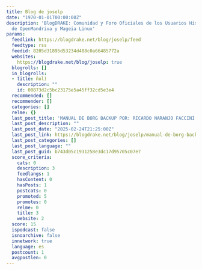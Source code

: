 ```yaml
---
title: Blog de joselp
date: "1970-01-01T00:00:00Z"
description: 'BlogDRAKE: Comunidad y Foro Oficiales de los Usuarios Hispanohablantes
  de OpenMandriva y Mageia Linux'
params:
  feedlink: https://blogdrake.net/blog/joselp/feed
  feedtype: rss
  feedid: 8205d31895d53234d488c0a66485772a
  websites:
    https://blogdrake.net/blog/joselp: true
  blogrolls: []
  in_blogrolls:
  - title: ñol)
    description: ""
    id: 00873d2c5bc23175e5a45ff32cd5e3e4
  recommended: []
  recommender: []
  categories: []
  relme: {}
  last_post_title: 'MANUAL DE BORG BACKUP POR: RICARDO NARANJO FACCINI'
  last_post_description: ""
  last_post_date: "2025-02-24T21:25:00Z"
  last_post_link: https://blogdrake.net/blog/joselp/manual-de-borg-backup-por-ricardo-naranjo-faccini
  last_post_categories: []
  last_post_language: ""
  last_post_guid: b743d05c1931258e3dc17d95705c07e7
  score_criteria:
    cats: 0
    description: 3
    feedlangs: 1
    hasContent: 0
    hasPosts: 1
    postcats: 0
    promoted: 5
    promotes: 0
    relme: 0
    title: 3
    website: 2
  score: 15
  ispodcast: false
  isnoarchive: false
  innetwork: true
  language: es
  postcount: 1
  avgpostlen: 0
---
```

